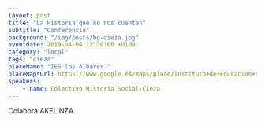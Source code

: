 ```yaml
---
layout: post
title: "La Historia que no nos cuentan"
subtitle: "Conferencia"
background: "/img/posts/bg-cieza.jpg"
eventdate: 2019-04-04 12:30:00 +0100
category: "local"
tags: "cieza"
placeName: "IES los Albares."
placeMapsUrl: https://www.google.es/maps/place/Instituto+de+Educacion+Secundaria+Los+Albares/@38.2345009,-1.4073628,17z/data=!3m1!4b1!4m5!3m4!1s0xd646c32a96c863f:0x65af0677af39a2d8!8m2!3d38.2344967!4d-1.4051741?hl=en
speakers:
    - name: Colectivo Historia Social-Cieza
---
```


Colabora AKELINZA.
